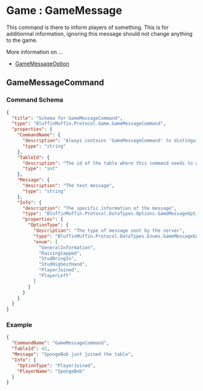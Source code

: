 # Game : GameMessage

This command is there to inform players of something. This is for additionnal information, ignoring this message should not change anything to the game.

More information on ...

* [GameMessageOption](https://github.com/Ericmas001/BluffinMuffin.Protocol/blob/main/Documentation/BluffinMuffin.Protocol.DataTypes.Options.GameMessageOption.md)

## GameMessageCommand

### Command Schema

```json
{
  "title": "Schema for GameMessageCommand",
  "type": "BluffinMuffin.Protocol.Game.GameMessageCommand",
  "properties": {
    "CommandName": {
      "description": "Always contains 'GameMessageCommand' to distinguish the command from others.",
      "type": "string"
    },
    "TableId": {
      "description": "The id of the table where this command needs to go",
      "type": "int"
    },
    "Message": {
      "description": "The text message",
      "type": "string"
    },
    "Info": {
      "description": "The specific information of the message",
      "type": "BluffinMuffin.Protocol.DataTypes.Options.GameMessageOption",
      "properties": {
        "OptionType": {
          "description": "The type of message sent by the server",
          "type": "BluffinMuffin.Protocol.DataTypes.Enums.GameMessageEnum",
          "enum": [
            "GeneralInformation",
            "RaisingCapped",
            "StudBringIn",
            "StudHighestHand",
            "PlayerJoined",
            "PlayerLeft"
          ]
        }
      }
    }
  }
}
```

### Example

```json
{
  "CommandName": "GameMessageCommand",
  "TableId": 42,
  "Message": "SpongeBob just joined the table",
  "Info": {
    "OptionType": "PlayerJoined",
    "PlayerName": "SpongeBob"
  }
}
```

